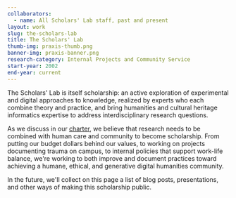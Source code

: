 ```yaml
---
collaborators:
  - name: All Scholars' Lab staff, past and present
layout: work
slug: the-scholars-lab
title: The Scholars' Lab
thumb-img: praxis-thumb.png
banner-img: praxis-banner.png
research-category: Internal Projects and Community Service
start-year: 2002
end-year: current
---
```


The Scholars' Lab is itself scholarship: an active exploration of experimental and digital approaches to knowledge, realized by experts who each combine theory and practice, and bring humanities and cultural heritage informatics expertise to address interdisciplinary research questions.

As we discuss in our <a href="{{ site.url }}/charter">charter</a>, we believe that research needs to be combined with human care and community to become scholarship. From putting our budget dollars behind our values, to working on projects documenting trauma on campus, to internal policies that support work-life balance, we're working to both improve and document practices toward achieving a humane, ethical, and generative digital humanities community. 

In the future, we'll collect on this page a list of blog posts, presentations, and other ways of making this scholarship public.
